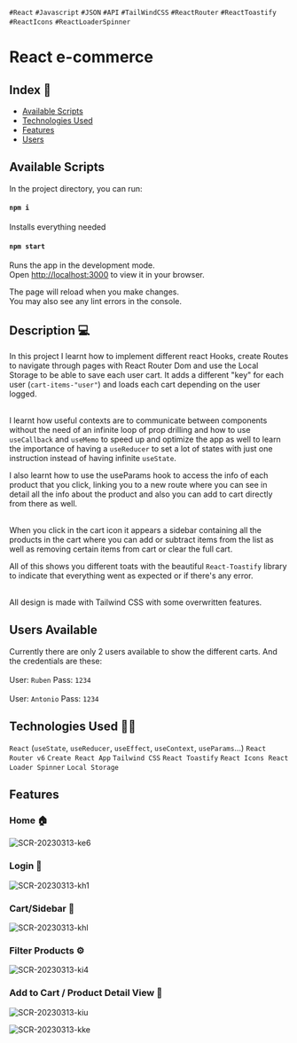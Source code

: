 `#React` `#Javascript` `#JSON` `#API` `#TailWindCSS` `#ReactRouter` `#ReactToastify` `#ReactIcons` `#ReactLoaderSpinner`

# React e-commerce 

## Index 📖

- [Available Scripts](#available-scripts)
- [Technologies Used](#technologies-used)
- [Features](#features)
- [Users](#users)

## Available Scripts

In the project directory, you can run:

#### `npm i`

Installs everything needed

#### `npm start`

Runs the app in the development mode.\
Open [http://localhost:3000](http://localhost:3000) to view it in your browser.

The page will reload when you make changes.\
You may also see any lint errors in the console.

## Description 💻

In this project I learnt how to implement different react Hooks, create Routes to navigate through pages with React Router Dom and use the Local Storage to be able to save each user cart. It adds a different "key" for each user (`cart-items-"user"`) and loads each cart depending on the user logged. <br><br>

I learnt how useful contexts are to communicate between components without the need of an infinite loop of prop drilling and how to use `useCallback` and `useMemo` to speed up and optimize the app as well to learn the importance of having a `useReducer` to set a lot of states with just one instruction instead of having infinite `useState`. <br>

I also learnt how to use the useParams hook to access the info of each product that you click, linking you to a new route where you can see in detail all the info about the product and also you can add to cart directly from there as well. <br><br>

When you click in the cart icon it appears a sidebar containing all the products in the cart where you can add or subtract items from the list as well as removing certain items from cart or clear the full cart. <br>

All of this shows you different toats with the beautiful `React-Toastify` library to indicate that everything went as expected or if there's any error. <br><br>

All design is made with Tailwind CSS with some overwritten features. 

## Users Available

Currently there are only 2 users available to show the different carts. And the credentials are these: <br>
<br>
User: `Ruben`
Pass: `1234`
<br>
<br>
User: `Antonio`
Pass: `1234`
<br>

## Technologies Used 👨‍💻

 `React` (`useState`, `useReducer`, `useEffect`, `useContext`, `useParams`...)
 `React Router v6`
 `Create React App`
 `Tailwind CSS`
 `React Toastify`
 `React Icons`
 `React Loader Spinner`
 `Local Storage`

## Features 

### Home 🏠

![SCR-20230313-ke6](https://user-images.githubusercontent.com/90968035/224719490-9da39100-b2dd-46cb-b88d-b8e1e8c8e271.jpeg)

### Login 🤫

![SCR-20230313-kh1](https://user-images.githubusercontent.com/90968035/224719899-0f871d24-af13-41fb-8aaa-8e2c9cc45ee0.jpeg)

### Cart/Sidebar 🛒

![SCR-20230313-khl](https://user-images.githubusercontent.com/90968035/224720071-0904297d-e2a3-4144-b5f8-df2622db901a.png)

### Filter Products ⚙️

![SCR-20230313-ki4](https://user-images.githubusercontent.com/90968035/224720278-97d3680a-8401-47da-9f6d-4035a3fe63ff.png)

### Add to Cart / Product Detail View 👀

![SCR-20230313-kiu](https://user-images.githubusercontent.com/90968035/224720860-67aa9359-7dec-46e2-aeda-90650bd1a84d.png)

![SCR-20230313-kke](https://user-images.githubusercontent.com/90968035/224720979-920b2939-2856-436d-b5cc-470f06605b3b.jpeg)






